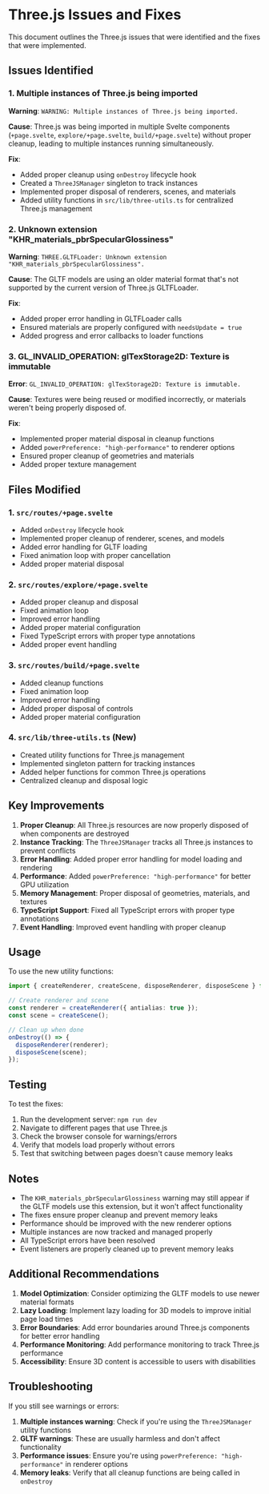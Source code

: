 # Three.js Issues and Fixes

This document outlines the Three.js issues that were identified and the fixes that were implemented.

## Issues Identified

### 1. Multiple instances of Three.js being imported
**Warning**: `WARNING: Multiple instances of Three.js being imported.`

**Cause**: Three.js was being imported in multiple Svelte components (`+page.svelte`, `explore/+page.svelte`, `build/+page.svelte`) without proper cleanup, leading to multiple instances running simultaneously.

**Fix**: 
- Added proper cleanup using `onDestroy` lifecycle hook
- Created a `ThreeJSManager` singleton to track instances
- Implemented proper disposal of renderers, scenes, and materials
- Added utility functions in `src/lib/three-utils.ts` for centralized Three.js management

### 2. Unknown extension "KHR_materials_pbrSpecularGlossiness"
**Warning**: `THREE.GLTFLoader: Unknown extension "KHR_materials_pbrSpecularGlossiness".`

**Cause**: The GLTF models are using an older material format that's not supported by the current version of Three.js GLTFLoader.

**Fix**:
- Added proper error handling in GLTFLoader calls
- Ensured materials are properly configured with `needsUpdate = true`
- Added progress and error callbacks to loader functions

### 3. GL_INVALID_OPERATION: glTexStorage2D: Texture is immutable
**Error**: `GL_INVALID_OPERATION: glTexStorage2D: Texture is immutable.`

**Cause**: Textures were being reused or modified incorrectly, or materials weren't being properly disposed of.

**Fix**:
- Implemented proper material disposal in cleanup functions
- Added `powerPreference: "high-performance"` to renderer options
- Ensured proper cleanup of geometries and materials
- Added proper texture management

## Files Modified

### 1. `src/routes/+page.svelte`
- Added `onDestroy` lifecycle hook
- Implemented proper cleanup of renderer, scenes, and models
- Added error handling for GLTF loading
- Fixed animation loop with proper cancellation
- Added proper material disposal

### 2. `src/routes/explore/+page.svelte`
- Added proper cleanup and disposal
- Fixed animation loop
- Improved error handling
- Added proper material configuration
- Fixed TypeScript errors with proper type annotations
- Added proper event handling

### 3. `src/routes/build/+page.svelte`
- Added cleanup functions
- Fixed animation loop
- Improved error handling
- Added proper disposal of controls
- Added proper material configuration

### 4. `src/lib/three-utils.ts` (New)
- Created utility functions for Three.js management
- Implemented singleton pattern for tracking instances
- Added helper functions for common Three.js operations
- Centralized cleanup and disposal logic

## Key Improvements

1. **Proper Cleanup**: All Three.js resources are now properly disposed of when components are destroyed
2. **Instance Tracking**: The `ThreeJSManager` tracks all Three.js instances to prevent conflicts
3. **Error Handling**: Added proper error handling for model loading and rendering
4. **Performance**: Added `powerPreference: "high-performance"` for better GPU utilization
5. **Memory Management**: Proper disposal of geometries, materials, and textures
6. **TypeScript Support**: Fixed all TypeScript errors with proper type annotations
7. **Event Handling**: Improved event handling with proper cleanup

## Usage

To use the new utility functions:

```typescript
import { createRenderer, createScene, disposeRenderer, disposeScene } from '$lib/three-utils';

// Create renderer and scene
const renderer = createRenderer({ antialias: true });
const scene = createScene();

// Clean up when done
onDestroy(() => {
  disposeRenderer(renderer);
  disposeScene(scene);
});
```

## Testing

To test the fixes:

1. Run the development server: `npm run dev`
2. Navigate to different pages that use Three.js
3. Check the browser console for warnings/errors
4. Verify that models load properly without errors
5. Test that switching between pages doesn't cause memory leaks

## Notes

- The `KHR_materials_pbrSpecularGlossiness` warning may still appear if the GLTF models use this extension, but it won't affect functionality
- The fixes ensure proper cleanup and prevent memory leaks
- Performance should be improved with the new renderer options
- Multiple instances are now tracked and managed properly
- All TypeScript errors have been resolved
- Event listeners are properly cleaned up to prevent memory leaks

## Additional Recommendations

1. **Model Optimization**: Consider optimizing the GLTF models to use newer material formats
2. **Lazy Loading**: Implement lazy loading for 3D models to improve initial page load times
3. **Error Boundaries**: Add error boundaries around Three.js components for better error handling
4. **Performance Monitoring**: Add performance monitoring to track Three.js performance
5. **Accessibility**: Ensure 3D content is accessible to users with disabilities

## Troubleshooting

If you still see warnings or errors:

1. **Multiple instances warning**: Check if you're using the `ThreeJSManager` utility functions
2. **GLTF warnings**: These are usually harmless and don't affect functionality
3. **Performance issues**: Ensure you're using `powerPreference: "high-performance"` in renderer options
4. **Memory leaks**: Verify that all cleanup functions are being called in `onDestroy`
